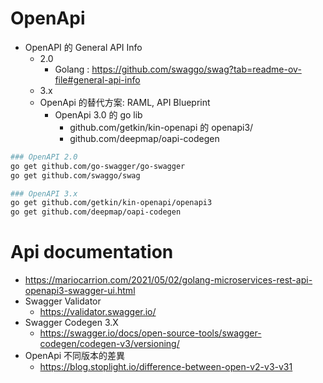 # OpenApi

- OpenAPI 的 General API Info
  - 2.0
    - Golang : https://github.com/swaggo/swag?tab=readme-ov-file#general-api-info
  - 3.x
  - OpenApi 的替代方案: RAML, API Blueprint
    - OpenApi 3.0 的 go lib
      - github.com/getkin/kin-openapi 的 openapi3/
      - github.com/deepmap/oapi-codegen

```bash
### OpenAPI 2.0
go get github.com/go-swagger/go-swagger
go get github.com/swaggo/swag

### OpenAPI 3.x
go get github.com/getkin/kin-openapi/openapi3
go get github.com/deepmap/oapi-codegen
```

# Api documentation

- https://mariocarrion.com/2021/05/02/golang-microservices-rest-api-openapi3-swagger-ui.html
- Swagger Validator
  - https://validator.swagger.io/
- Swagger Codegen 3.X
  - https://swagger.io/docs/open-source-tools/swagger-codegen/codegen-v3/versioning/
- OpenApi 不同版本的差異
  - https://blog.stoplight.io/difference-between-open-v2-v3-v31

